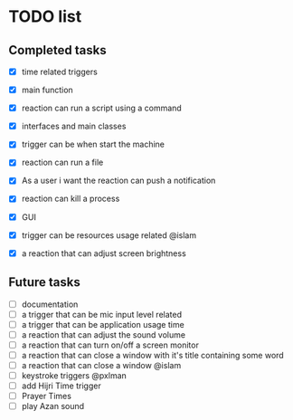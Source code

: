 # TODO list

## Completed tasks
- [x] time related triggers 
- [x] main function 
- [x] reaction can run a script using a command 
- [x] interfaces and main classes 
- [x] trigger can be when start the machine 
- [x] reaction can run a file 
- [x] As a user i want the reaction can push a notification
- [x] reaction can kill a process 
- [x] GUI
- [x] trigger can be resources usage related @islam
- [x] a reaction that can adjust screen brightness


## Future tasks
- [ ] documentation
- [ ] a trigger  that can be mic input level related
- [ ] a trigger  that can be application usage time
- [ ] a reaction that can adjust the sound volume
- [ ] a reaction that can turn on/off a screen monitor
- [ ] a reaction that can close a window with it's title containing some word
- [ ] a reaction that can close a window @islam
- [ ] keystroke triggers @pxlman
- [ ] add Hijri Time trigger
- [ ] Prayer Times
- [ ] play Azan sound 
